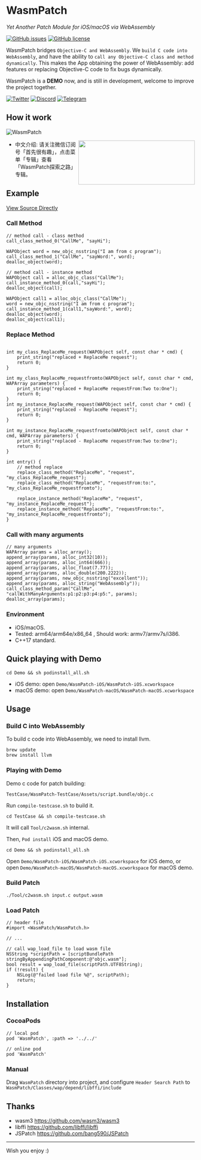 # WasmPatch

*Yet Another Patch Module for iOS/macOS via WebAssembly* 

[![GitHub issues](https://img.shields.io/github/issues-raw/everettjf/WasmPatch?style=flat-square&label=issues&color=success)](https://github.com/everettjf/WasmPatch/issues) 
[![GitHub license](https://img.shields.io/badge/license-MIT-blue?style=flat-square)](https://github.com/everettjf/WasmPatch)


WasmPatch bridges `Objective-C and WebAssembly`. We `build C code into WebAssembly`, and have the ability to `call any Objective-C class and method dynamically`. This makes the App obtaining the power of WebAssembly: add features or replacing Objective-C code to fix bugs dynamically.

WasmPatch is a **DEMO** now, and is still in development, welcome to improve the project together.

[![Twitter](https://img.shields.io/twitter/follow/everettjf?style=flat-square&color=1da1f2&label=twitter&logo=twitter)](https://twitter.com/everettjf) 
[![Discord](https://img.shields.io/discord/728632973670219870?style=flat-square&logo=discord&color=7289da&label=discord)](https://discord.gg/7qWjfzj)
[![Telegram](https://img.shields.io/badge/telegram-chat-0088cc?style=flat-square&logo=telegram)](https://t.me/wasmpatch)

## How it work

![WasmPatch](Image/WasmPatch.png)

<img align="right" width="311" height="118" src="/Image/wechat.png">

- 中文介绍: 请关注微信订阅号「首先很有趣」，点击菜单「专辑」查看「WasmPatch探索之路」专辑。

## Example

[View Source Directly](https://github.com/everettjf/WasmPatch/blob/master/TestCase/WasmPatch-TestCase/Assets/script.bundle/objc.c)

### Call Method

```
// method call - class method
call_class_method_0("CallMe", "sayHi");
    
WAPObject word = new_objc_nsstring("I am from c program");
call_class_method_1("CallMe", "sayWord:", word);
dealloc_object(word);

// method call - instance method
WAPObject call = alloc_objc_class("CallMe");
call_instance_method_0(call,"sayHi");
dealloc_object(call);

WAPObject call1 = alloc_objc_class("CallMe");
word = new_objc_nsstring("I am from c program");
call_instance_method_1(call1,"sayWord:", word);
dealloc_object(word);
dealloc_object(call1);
```

### Replace Method

```

int my_class_ReplaceMe_request(WAPObject self, const char * cmd) {
    print_string("replaced + ReplaceMe request");
    return 0;
}

int my_class_ReplaceMe_requestfromto(WAPObject self, const char * cmd, WAPArray parameters) {
    print_string("replaced + ReplaceMe requestFrom:Two to:One");
    return 0;
}
int my_instance_ReplaceMe_request(WAPObject self, const char * cmd) {
    print_string("replaced - ReplaceMe request");
    return 0;
}

int my_instance_ReplaceMe_requestfromto(WAPObject self, const char * cmd, WAPArray parameters) {
    print_string("replaced - ReplaceMe requestFrom:Two to:One");
    return 0;
}

int entry() {
    // method replace
    replace_class_method("ReplaceMe", "request", "my_class_ReplaceMe_request");
    replace_class_method("ReplaceMe", "requestFrom:to:", "my_class_ReplaceMe_requestfromto");

    replace_instance_method("ReplaceMe", "request", "my_instance_ReplaceMe_request");
    replace_instance_method("ReplaceMe", "requestFrom:to:", "my_instance_ReplaceMe_requestfromto");
}
```

### Call with many arguments

```
// many arguments
WAPArray params = alloc_array();
append_array(params, alloc_int32(10));
append_array(params, alloc_int64(666));
append_array(params, alloc_float(7.77));
append_array(params, alloc_double(200.2222));
append_array(params, new_objc_nsstring("excellent"));
append_array(params, alloc_string("WebAssembly"));
call_class_method_param("CallMe", "callWithManyArguments:p1:p2:p3:p4:p5:", params);
dealloc_array(params);
```

### Environment

- iOS/macOS.
- Tested: arm64/arm64e/x86_64 , Should work: armv7/armv7s/i386.
- C++17 standard.

## Quick playing with Demo

```
cd Demo && sh podinstall_all.sh
```

- iOS demo: open `Demo/WasmPatch-iOS/WasmPatch-iOS.xcworkspace`
- macOS demo: open `Demo/WasmPatch-macOS/WasmPatch-macOS.xcworkspace`

## Usage

### Build C into WebAssembly

To build c code into WebAssembly, we need to install llvm.

```
brew update
brew install llvm
```

### Playing with Demo

Demo c code for patch building:

```
TestCase/WasmPatch-TestCase/Assets/script.bundle/objc.c
```

Run `compile-testcase.sh` to build it.

```
cd TestCase && sh compile-testcase.sh
```

It will call `Tool/c2wasm.sh` internal.

Then, `Pod install` iOS and macOS demo.

```
cd Demo && sh podinstall_all.sh
```

Open `Demo/WasmPatch-iOS/WasmPatch-iOS.xcworkspace` for iOS demo, or open `Demo/WasmPatch-macOS/WasmPatch-macOS.xcworkspace` for macOS demo.


### Build Patch

```
./Tool/c2wasm.sh input.c output.wasm
```

### Load Patch

```
// header file
#import <WasmPatch/WasmPatch.h>

// ...

// call wap_load_file to load wasm file
NSString *scriptPath = [scriptBundlePath stringByAppendingPathComponent:@"objc.wasm"];
bool result = wap_load_file(scriptPath.UTF8String);
if (!result) {
    NSLog(@"failed load file %@", scriptPath);
    return;
}
```


## Installation

### CocoaPods

```
// local pod
pod 'WasmPatch', :path => '../../'

// online pod
pod 'WasmPatch'
```

### Manual

Drag `WasmPatch` directory into project, and configure `Header Search Path` to `WasmPatch/Classes/wap/depend/libffi/include`



## Thanks

- wasm3 https://github.com/wasm3/wasm3
- libffi https://github.com/libffi/libffi
- JSPatch https://github.com/bang590/JSPatch


---

Wish you enjoy :)
